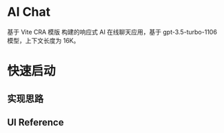 # AI Chat

基于 Vite CRA 模版 构建的响应式 AI 在线聊天应用，基于 gpt-3.5-turbo-1106 模型，上下文长度为 16K。

# 快速启动

## 实现思路

## UI Reference